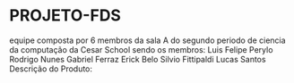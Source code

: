 # PROJETO-FDS
equipe composta por 6 membros da sala A do segundo periodo de ciencia da computação da Cesar School sendo os membros:
Luis Felipe Perylo
Rodrigo Nunes
Gabriel Ferraz
Erick Belo
Silvio Fittipaldi
Lucas Santos
Descrição do Produto:
